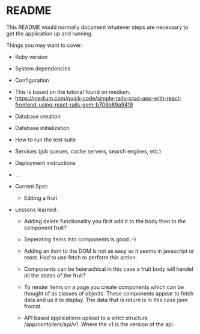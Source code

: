# README

This README would normally document whatever steps are necessary to get the
application up and running.

Things you may want to cover:

* Ruby version

* System dependencies

* Configuration
- This is based on the tutorial found on medium.
- https://medium.com/quick-code/simple-rails-crud-app-with-react-frontend-using-react-rails-gem-b708b89a9419

* Database creation

* Database initialization

* How to run the test suite

* Services (job queues, cache servers, search engines, etc.)

* Deployment instructions

* ...

* Current Spot:
    - Editing a fruit

* Lessons learned:
    - Adding delete functionality you first add it to the body then to the component fruit?

    - Seperating items into components is good :-)

    - Adding an item to the DOM is not as easy as it seems in javascript or react. Had to use fetch to perform this action. 

    - Components can be heierachical in this case a fruit body will handel all the states of the fruit? 

    - To render items on a page you create components which can be thought of as classes of objects. These components appear to fetch data and us it to display. The data that is return is in this case json fromat.

    - API based applications upload to a strict structure /app/contollers/api/v1. Where the v1 is the version of the api. 
